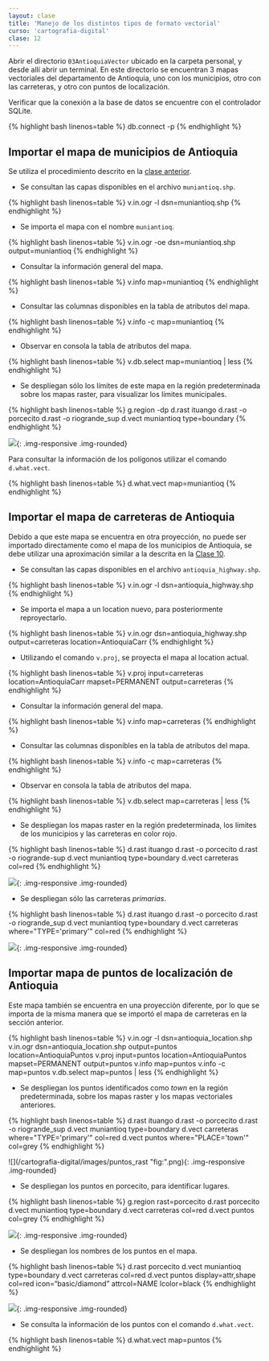 ```yaml
---
layout: clase
title: 'Manejo de los distintos tipos de formato vectorial'
curso: 'cartografia-digital'
clase: 12
---
```


Abrir el directorio `03AntioquiaVector` ubicado en la carpeta personal, y desde allí abrir un terminal. En este directorio se encuentran 3 mapas vectoriales del departamento de Antioquia, uno con los municipios, otro con las carreteras, y otro con puntos de localización.

Verificar que la conexión a la base de datos se encuentre con el controlador SQLite.

{% highlight bash linenos=table %}
db.connect -p
{% endhighlight %}

Importar el mapa de municipios de Antioquia
-------------------------------------------

Se utiliza el procedimiento descrito en la [clase anterior](./clase-11.html).

- Se consultan las capas disponibles en el archivo `muniantioq.shp`.

{% highlight bash linenos=table %}
v.in.ogr -l dsn=muniantioq.shp
{% endhighlight %}

- Se importa el mapa con el nombre `muniantioq`.

{% highlight bash linenos=table %}
v.in.ogr -oe dsn=muniantioq.shp output=muniantioq
{% endhighlight %}

- Consultar la información general del mapa.

{% highlight bash linenos=table %}
v.info map=muniantioq
{% endhighlight %}

- Consultar las columnas disponibles en la tabla de atributos del mapa.

{% highlight bash linenos=table %}
v.info -c map=muniantioq
{% endhighlight %}

- Observar en consola la tabla de atributos del mapa.

{% highlight bash linenos=table %}
v.db.select map=muniantioq | less
{% endhighlight %}

- Se despliegan sólo los límites de este mapa en la región predeterminada sobre los mapas raster, para visualizar los límites municipales.

{% highlight bash linenos=table %}
g.region -dp
d.rast ituango
d.rast -o porcecito
d.rast -o riogrande_sup
d.vect muniantioq type=boundary
{% endhighlight %}

![](/cartografia-digital/images/muniantioq_rast.png){: .img-responsive .img-rounded}

Para consultar la información de los polígonos utilizar el comando `d.what.vect`.

{% highlight bash linenos=table %}
d.what.vect map=muniantioq
{% endhighlight %}

Importar el mapa de carreteras de Antioquia
-------------------------------------------

Debido a que este mapa se encuentra en otra proyección, no puede ser importado directamente como el mapa de los municipios de Antioquia, se debe utilizar una aproximación similar a la descrita en la [Clase 10](./clase-10.html).

- Se consultan las capas disponibles en el archivo `antioquia_highway.shp`.

{% highlight bash linenos=table %}
v.in.ogr -l dsn=antioquia_highway.shp
{% endhighlight %}

- Se importa el mapa a un location nuevo, para posteriormente reproyectarlo.

{% highlight bash linenos=table %}
v.in.ogr dsn=antioquia_highway.shp output=carreteras location=AntioquiaCarr
{% endhighlight %}

- Utilizando el comando `v.proj`, se proyecta el mapa al location actual.

{% highlight bash linenos=table %}
v.proj input=carreteras location=AntioquiaCarr mapset=PERMANENT output=carreteras
{% endhighlight %}

- Consultar la información general del mapa.

{% highlight bash linenos=table %}
v.info map=carreteras
{% endhighlight %}

- Consultar las columnas disponibles en la tabla de atributos del mapa.

{% highlight bash linenos=table %}
v.info -c map=carreteras
{% endhighlight %}

- Observar en consola la tabla de atributos del mapa.

{% highlight bash linenos=table %}
v.db.select map=carreteras | less
{% endhighlight %}

- Se despliegan los mapas raster en la región predeterminada, los límites de los municipios y las carreteras en color rojo.

{% highlight bash linenos=table %}
d.rast ituango
d.rast -o porcecito
d.rast -o riogrande-sup
d.vect muniantioq type=boundary
d.vect carreteras col=red
{% endhighlight %}

![](/cartografia-digital/images/carreteras_rast.png){: .img-responsive .img-rounded}

- Se despliegan sólo las carreteras *primarias*.

{% highlight bash linenos=table %}
d.rast ituango
d.rast -o porcecito
d.rast -o riogrande_sup
d.vect muniantioq type=boundary
d.vect carreteras where="TYPE='primary'" col=red
{% endhighlight %}

![](/cartografia-digital/images/carreteras_rast_primary.png){: .img-responsive .img-rounded}

Importar mapa de puntos de localización de Antioquia
----------------------------------------------------

Este mapa también se encuentra en una proyección diferente, por lo que se importa de la misma manera que se importó el mapa de carreteras en la sección anterior.

{% highlight bash linenos=table %}
v.in.ogr -l dsn=antioquia_location.shp
v.in.ogr dsn=antioquia_location.shp output=puntos location=AntioquiaPuntos
v.proj input=puntos location=AntioquiaPuntos mapset=PERMANENT output=puntos
v.info map=puntos
v.info -c map=puntos
v.db.select map=puntos | less
{% endhighlight %}

- Se despliegan los puntos identificados como *town* en la región predeterminada, sobre los mapas raster y los mapas vectoriales anteriores.

{% highlight bash linenos=table %}
d.rast ituango
d.rast -o porcecito
d.rast -o riogrande_sup
d.vect muniantioq type=boundary
d.vect carreteras where="TYPE='primary'" col=red
d.vect puntos where="PLACE='town'" col=grey
{% endhighlight %}

![](/cartografia-digital/images/puntos_rast "fig:".png){: .img-responsive .img-rounded}

- Se despliegan los puntos en porcecito, para identificar lugares.

{% highlight bash linenos=table %}
g.region rast=porcecito 
d.rast porcecito 
d.vect muniantioq
type=boundary 
d.vect carreteras col=red 
d.vect puntos col=grey
{% endhighlight %}

![](/cartografia-digital/images/porcecito_puntos.png){: .img-responsive .img-rounded}

- Se despliegan los nombres de los puntos en el mapa.

{% highlight bash linenos=table %}
d.rast porcecito 
d.vect muniantioq type=boundary 
d.vect
carreteras col=red 
d.vect puntos display=attr,shape col=red
icon=“basic/diamond” attrcol=NAME lcolor=black
{% endhighlight %}

![](/cartografia-digital/images/porcecito_puntos_labels.png){: .img-responsive .img-rounded}

- Se consulta la información de los puntos con el comando `d.what.vect`.

{% highlight bash linenos=table %}
d.what.vect map=puntos
{% endhighlight %}
